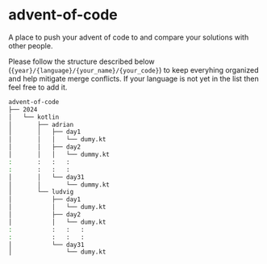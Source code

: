 # advent-of-code

A place to push your advent of code to and compare your solutions with other people. 

Please follow the structure described below (`{year}/{language}/{your_name}/{your_code}`) to keep everyhing organized and help mitigate merge conflicts. If your language is not yet in the list then feel free 
to add it.

```bash
advent-of-code
├── 2024
│   └── kotlin
│       ├── adrian
│       │   ├── day1
│       │   │   └── dumy.kt
│       │   ├── day2
│       │   │   └── dummy.kt
:       :   :   :   
:       :   :   :
│       │   └── day31
│       │       └── dummy.kt
│       └── ludvig
│           ├── day1
│           │   └── dumy.kt
│           ├── day2
│           │   └── dumy.kt
:           :   :   :
:           :   :   :
│           └── day31
│               └── dumy.kt
```